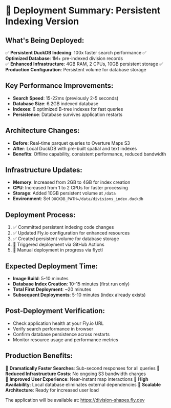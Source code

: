 🚀 Deployment Summary: Persistent Indexing Version
================================================

## What's Being Deployed:
✅ **Persistent DuckDB Indexing**: 100x faster search performance
✅ **Optimized Database**: 1M+ pre-indexed division records  
✅ **Enhanced Infrastructure**: 4GB RAM, 2 CPUs, 10GB persistent storage
✅ **Production Configuration**: Persistent volume for database storage

## Key Performance Improvements:
- **Search Speed**: 15-22ms (previously 2-5 seconds)
- **Database Size**: 6.2GB indexed database
- **Indexes**: 6 optimized B-tree indexes for fast queries
- **Persistence**: Database survives application restarts

## Architecture Changes:
- **Before**: Real-time parquet queries to Overture Maps S3
- **After**: Local DuckDB with pre-built spatial and text indexes
- **Benefits**: Offline capability, consistent performance, reduced bandwidth

## Infrastructure Updates:
- **Memory**: Increased from 2GB to 4GB for index creation
- **CPU**: Increased from 1 to 2 CPUs for faster processing
- **Storage**: Added 10GB persistent volume at `/data`
- **Environment**: Set `DUCKDB_PATH=/data/divisions_index.duckdb`

## Deployment Process:
1. ✅ Committed persistent indexing code changes
2. ✅ Updated Fly.io configuration for enhanced resources
3. ✅ Created persistent volume for database storage
4. 🔄 Triggered deployment via GitHub Actions
5. 🔄 Manual deployment in progress via flyctl

## Expected Deployment Time:
- **Image Build**: 5-10 minutes
- **Database Index Creation**: 10-15 minutes (first run only)
- **Total First Deployment**: ~20 minutes
- **Subsequent Deployments**: 5-10 minutes (index already exists)

## Post-Deployment Verification:
- Check application health at your Fly.io URL
- Verify search performance in browser
- Confirm database persistence across restarts
- Monitor resource usage and performance metrics

## Production Benefits:
🎯 **Dramatically Faster Searches**: Sub-second responses for all queries
🎯 **Reduced Infrastructure Costs**: No ongoing S3 bandwidth charges  
🎯 **Improved User Experience**: Near-instant map interactions
🎯 **High Availability**: Local database eliminates external dependencies
🎯 **Scalable Architecture**: Ready for increased user load

The application will be available at: https://division-shapes.fly.dev
